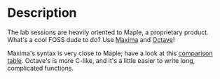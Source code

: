 Description
===========

The lab sessions are heavily oriented to Maple, a proprietary product.
What's a cool FOSS dude to do? Use
[Maxima](http://maxima.sourceforge.net/) and
[Octave](www.gnu.org/software/octave/)!

Maxima's syntax is very close to Maple; have a look at this
[comparison table](http://beige.ucs.indiana.edu/P573/node35.html).
Octave's is more C-like, and it's a little easier to write long,
complicated functions.
